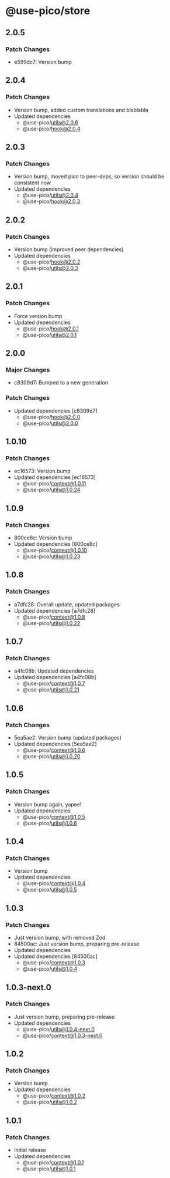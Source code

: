 # @use-pico/store

## 2.0.5

### Patch Changes

- e599dc7: Version bump

## 2.0.4

### Patch Changes

- Version bump, added custom translations and blablabla
- Updated dependencies
    - @use-pico/utils@2.0.6
    - @use-pico/hook@2.0.4

## 2.0.3

### Patch Changes

- Version bump, moved pico to peer-deps, so version should be consistent now
- Updated dependencies
    - @use-pico/utils@2.0.4
    - @use-pico/hook@2.0.3

## 2.0.2

### Patch Changes

- Version bump (improved peer dependencies)
- Updated dependencies
    - @use-pico/hook@2.0.2
    - @use-pico/utils@2.0.3

## 2.0.1

### Patch Changes

- Force version bump
- Updated dependencies
    - @use-pico/hook@2.0.1
    - @use-pico/utils@2.0.1

## 2.0.0

### Major Changes

- c8309d7: Bumped to a new generation

### Patch Changes

- Updated dependencies [c8309d7]
    - @use-pico/hook@2.0.0
    - @use-pico/utils@2.0.0

## 1.0.10

### Patch Changes

- ec16573: Version bump
- Updated dependencies [ec16573]
    - @use-pico/context@1.0.11
    - @use-pico/utils@1.0.24

## 1.0.9

### Patch Changes

- 800ce8c: Version bump
- Updated dependencies [800ce8c]
    - @use-pico/context@1.0.10
    - @use-pico/utils@1.0.23

## 1.0.8

### Patch Changes

- a7dfc28: Overall update, updated packages
- Updated dependencies [a7dfc28]
    - @use-pico/context@1.0.8
    - @use-pico/utils@1.0.22

## 1.0.7

### Patch Changes

- a4fc08b: Updated dependencies
- Updated dependencies [a4fc08b]
    - @use-pico/context@1.0.7
    - @use-pico/utils@1.0.21

## 1.0.6

### Patch Changes

- 5ea5ae2: Version bump (updated packages)
- Updated dependencies [5ea5ae2]
    - @use-pico/context@1.0.6
    - @use-pico/utils@1.0.20

## 1.0.5

### Patch Changes

- Version bump again, yapee!
- Updated dependencies
    - @use-pico/context@1.0.5
    - @use-pico/utils@1.0.6

## 1.0.4

### Patch Changes

- Version bump
- Updated dependencies
    - @use-pico/context@1.0.4
    - @use-pico/utils@1.0.5

## 1.0.3

### Patch Changes

- Just version bump, with removed Zod
- 84500ac: Just version bump, preparing pre-release
- Updated dependencies
- Updated dependencies [84500ac]
    - @use-pico/context@1.0.3
    - @use-pico/utils@1.0.4

## 1.0.3-next.0

### Patch Changes

- Just version bump, preparing pre-release
- Updated dependencies
    - @use-pico/utils@1.0.4-next.0
    - @use-pico/context@1.0.3-next.0

## 1.0.2

### Patch Changes

- Version bump
- Updated dependencies
    - @use-pico/context@1.0.2
    - @use-pico/utils@1.0.2

## 1.0.1

### Patch Changes

- Initial release
- Updated dependencies
    - @use-pico/context@1.0.1
    - @use-pico/utils@1.0.1
